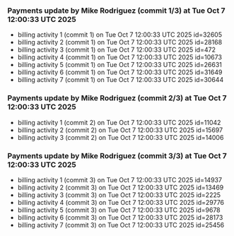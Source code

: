 
### Payments update by Mike Rodriguez (commit 1/3) at Tue Oct  7 12:00:33 UTC 2025
- billing activity 1 (commit 1) on Tue Oct  7 12:00:33 UTC 2025 id=32605
- billing activity 2 (commit 1) on Tue Oct  7 12:00:33 UTC 2025 id=28168
- billing activity 3 (commit 1) on Tue Oct  7 12:00:33 UTC 2025 id=472
- billing activity 4 (commit 1) on Tue Oct  7 12:00:33 UTC 2025 id=10673
- billing activity 5 (commit 1) on Tue Oct  7 12:00:33 UTC 2025 id=26631
- billing activity 6 (commit 1) on Tue Oct  7 12:00:33 UTC 2025 id=31649
- billing activity 7 (commit 1) on Tue Oct  7 12:00:33 UTC 2025 id=30644

### Payments update by Mike Rodriguez (commit 2/3) at Tue Oct  7 12:00:33 UTC 2025
- billing activity 1 (commit 2) on Tue Oct  7 12:00:33 UTC 2025 id=11042
- billing activity 2 (commit 2) on Tue Oct  7 12:00:33 UTC 2025 id=15697
- billing activity 3 (commit 2) on Tue Oct  7 12:00:33 UTC 2025 id=14006

### Payments update by Mike Rodriguez (commit 3/3) at Tue Oct  7 12:00:33 UTC 2025
- billing activity 1 (commit 3) on Tue Oct  7 12:00:33 UTC 2025 id=14937
- billing activity 2 (commit 3) on Tue Oct  7 12:00:33 UTC 2025 id=13469
- billing activity 3 (commit 3) on Tue Oct  7 12:00:33 UTC 2025 id=2225
- billing activity 4 (commit 3) on Tue Oct  7 12:00:33 UTC 2025 id=29776
- billing activity 5 (commit 3) on Tue Oct  7 12:00:33 UTC 2025 id=9678
- billing activity 6 (commit 3) on Tue Oct  7 12:00:33 UTC 2025 id=28173
- billing activity 7 (commit 3) on Tue Oct  7 12:00:33 UTC 2025 id=25456
